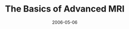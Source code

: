 ---
title: "The Basics of Advanced MRI"
project_id: 
date: 2006-05-06
conference_id: ""
presenters:
   - peter_bandettini
summary: "<p>OHBM 2005 education program, Florence, Italy</p>"
file: /assets/presentations/T190.pdf
filename: T190.pdf
layout: presentation
---